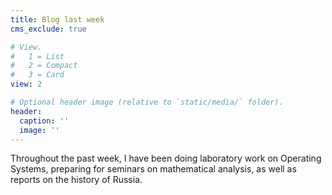 ```yaml
---
title: Blog last week
cms_exclude: true

# View.
#   1 = List
#   2 = Compact
#   3 = Card
view: 2

# Optional header image (relative to `static/media/` folder).
header:
  caption: ''
  image: ''
---
```


Throughout the past week, I have been doing laboratory work on Operating Systems, preparing for seminars on mathematical analysis, as well as reports on the history of Russia.
